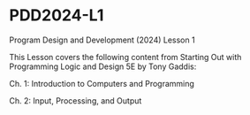 # PDD2024-L1
Program Design and Development (2024) Lesson 1

This Lesson covers the following content from Starting Out with Programming Logic and Design 5E by Tony Gaddis:

Ch. 1: Introduction to Computers and Programming

Ch. 2: Input, Processing, and Output
